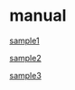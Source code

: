 # manual

[sample1](documents/sample1.md)

[sample2](documents/sample2.md)

[sample3](documents/sample3.md)
